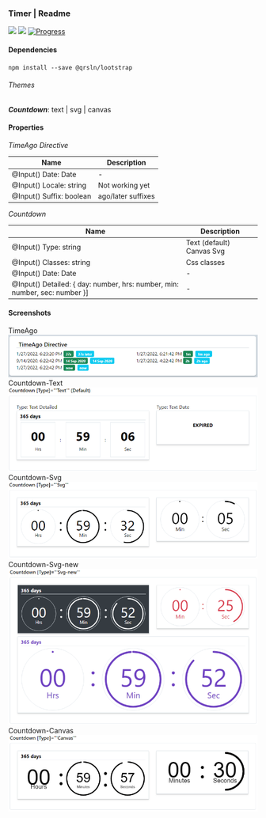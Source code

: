 ### Timer | Readme

[![](https://img.shields.io/badge/Main-readme-white)](../../readme.md)
[![](https://img.shields.io/badge/usage-orange)](usage.md)
[![Progress](https://img.shields.io/badge/Demo-blue)](https://krsln.github.io/Showcase/LootBox/Timer)

#### Dependencies

```shell
npm install --save @qrsln/lootstrap
```

###### Themes
**_Countdown_**: text | svg | canvas

#### Properties
_TimeAgo Directive_

| Name                     | Description        |
|--------------------------|--------------------|
| @Input() Date: Date      | -                  |
| @Input() Locale: string  | Not working yet    |
| @Input() Suffix: boolean | ago/later suffixes |

_Countdown_

| Name                                                                       | Description               |
|----------------------------------------------------------------------------|---------------------------|
| @Input() Type: string                                                      | Text (default) Canvas Svg |
| @Input() Classes: string                                                   | Css classes               |
| @Input() Date: Date                                                        | -                         |
| @Input() Detailed: { day: number, hrs: number, min: number, sec: number }] | -                         |
 
#### Screenshots
TimeAgo  
![](../../../../Images/LootBox/Timer_TimeAgo_2022-01-27.png "TimeAgo")  
Countdown-Text    
![](../../../../Images/LootBox/Timer_Countdown_Text_2022-01-27.png "Countdown-Text")  
Countdown-Svg  
![](../../../../Images/LootBox/Timer_Countdown_Svg_2022-01-27.png "Countdown-Svg")  
Countdown-Svg-new  
![](../../../../Images/LootBox/Timer_Countdown_Svg-new_2022-01-27.png "Countdown-Svg-new")  
Countdown-Canvas  
![](../../../../Images/LootBox/Timer_Countdown_Canvas_2022-01-27.png "Countdown-Canvas")  
